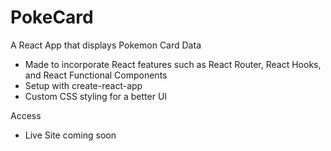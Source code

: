 # PokeCard
A React App that displays Pokemon Card Data

- Made to incorporate React features such as React Router, React Hooks, and React Functional Components
- Setup with create-react-app
- Custom CSS styling for a better UI

Access

- Live Site coming soon
